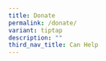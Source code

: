 ```yaml
---
title: Donate
permalink: /donate/
variant: tiptap
description: ""
third_nav_title: Can Help
---
```

<p></p>